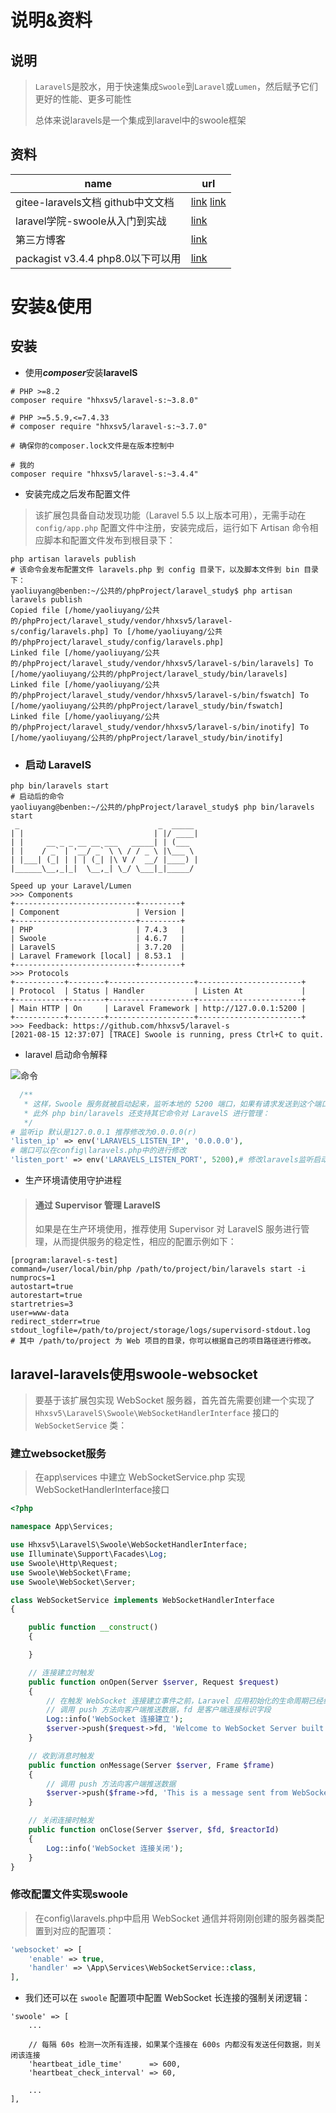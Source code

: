 # 说明&资料

## 说明

> `LaravelS`是胶水，用于快速集成`Swoole`到`Laravel`或`Lumen`，然后赋予它们更好的性能、更多可能性
>
> 总体来说laravels是一个集成到laravel中的swoole框架

## 资料

| name                                | url                                                          |
| ----------------------------------- | ------------------------------------------------------------ |
| gitee-laravels文档   github中文文档 | [link](https://gitee.com/zml956/laravel-s)  [link](https://github.com/hhxsv5/laravel-s/blob/PHP-8.x/README-CN.md) |
| laravel学院-swoole从入门到实战      | [link](https://laravelacademy.org/post/9801.html)            |
| 第三方博客                          | [link](https://learnku.com/articles/35992)                   |
| packagist v3.4.4 php8.0以下可以用   | [link](https://packagist.org/packages/hhxsv5/laravel-s#v3.7.40) |

# 安装&使用

## 安装

- 使用***composer***安装**laravelS**

```shell
# PHP >=8.2
composer require "hhxsv5/laravel-s:~3.8.0"

# PHP >=5.5.9,<=7.4.33
# composer require "hhxsv5/laravel-s:~3.7.0"

# 确保你的composer.lock文件是在版本控制中

# 我的
composer require "hhxsv5/laravel-s:~3.4.4"
```

- 安装完成之后发布配置文件

> 该扩展包具备自动发现功能（Laravel 5.5 以上版本可用），无需手动在 `config/app.php` 配置文件中注册，安装完成后，运行如下 Artisan 命令相应脚本和配置文件发布到根目录下：

```shell
php artisan laravels publish
# 该命令会发布配置文件 laravels.php 到 config 目录下，以及脚本文件到 bin 目录下：
yaoliuyang@benben:~/公共的/phpProject/laravel_study$ php artisan laravels publish
Copied file [/home/yaoliuyang/公共的/phpProject/laravel_study/vendor/hhxsv5/laravel-s/config/laravels.php] To [/home/yaoliuyang/公共的/phpProject/laravel_study/config/laravels.php]
Linked file [/home/yaoliuyang/公共的/phpProject/laravel_study/vendor/hhxsv5/laravel-s/bin/laravels] To [/home/yaoliuyang/公共的/phpProject/laravel_study/bin/laravels]
Linked file [/home/yaoliuyang/公共的/phpProject/laravel_study/vendor/hhxsv5/laravel-s/bin/fswatch] To [/home/yaoliuyang/公共的/phpProject/laravel_study/bin/fswatch]
Linked file [/home/yaoliuyang/公共的/phpProject/laravel_study/vendor/hhxsv5/laravel-s/bin/inotify] To [/home/yaoliuyang/公共的/phpProject/laravel_study/bin/inotify]    
```

- ### 启动 LaravelS

```shell
php bin/laravels start
# 启动后的命令
yaoliuyang@benben:~/公共的/phpProject/laravel_study$ php bin/laravels start
 _                               _  _____ 
| |                             | |/ ____|
| |     __ _ _ __ __ ___   _____| | (___  
| |    / _` | '__/ _` \ \ / / _ \ |\___ \ 
| |___| (_| | | | (_| |\ V /  __/ |____) |
|______\__,_|_|  \__,_| \_/ \___|_|_____/ 
                                           
Speed up your Laravel/Lumen
>>> Components
+---------------------------+---------+
| Component                 | Version |
+---------------------------+---------+
| PHP                       | 7.4.3   |
| Swoole                    | 4.6.7   |
| LaravelS                  | 3.7.20  |
| Laravel Framework [local] | 8.53.1  |
+---------------------------+---------+
>>> Protocols
+-----------+--------+-------------------+-----------------------+
| Protocol  | Status | Handler           | Listen At             |
+-----------+--------+-------------------+-----------------------+
| Main HTTP | On     | Laravel Framework | http://127.0.0.1:5200 |
+-----------+--------+-------------------+-----------------------+
>>> Feedback: https://github.com/hhxsv5/laravel-s
[2021-08-15 12:37:07] [TRACE] Swoole is running, press Ctrl+C to quit.
```

- laravel 启动命令解释

![命令](https://gitee.com/yaolliuyang/blogImages/raw/master/blogImages/35dcac73c81020ff6c06e346563fcc34.jpg)

```php
  /**
   * 这样，Swoole 服务就被启动起来，监听本地的 5200 端口，如果有请求发送到这个端口，它就可以进行处理。
   * 此外 php bin/laravels 还支持其它命令对 LaravelS 进行管理：
   */
# 监听ip 默认是127.0.0.1 推荐修改为0.0.0.0(r)
'listen_ip' => env('LARAVELS_LISTEN_IP', '0.0.0.0'),
# 端口可以在config\laravels.php中的进行修改
'listen_port' => env('LARAVELS_LISTEN_PORT', 5200),# 修改laravels监听启动端口    
```

- 生产环境请使用守护进程

> #### 通过 Supervisor 管理 LaravelS
>
> 如果是在生产环境使用，推荐使用 Supervisor 对 LaravelS 服务进行管理，从而提供服务的稳定性，相应的配置示例如下：

```shell
[program:laravel-s-test]
command=/user/local/bin/php /path/to/project/bin/laravels start -i
numprocs=1
autostart=true
autorestart=true
startretries=3
user=www-data
redirect_stderr=true
stdout_logfile=/path/to/project/storage/logs/supervisord-stdout.log
# 其中 /path/to/project 为 Web 项目的目录，你可以根据自己的项目路径进行修改。
```

## laravel-laravels使用swoole-websocket

> 要基于该扩展包实现 WebSocket 服务器，首先首先需要创建一个实现了 `Hhxsv5\LaravelS\Swoole\WebSocketHandlerInterface` 接口的 `WebSocketService` 类：

###  建立websocket服务

> 在app\services 中建立  WebSocketService.php 实现 WebSocketHandlerInterface接口

```php
<?php

namespace App\Services;

use Hhxsv5\LaravelS\Swoole\WebSocketHandlerInterface;
use Illuminate\Support\Facades\Log;
use Swoole\Http\Request;
use Swoole\WebSocket\Frame;
use Swoole\WebSocket\Server;

class WebSocketService implements WebSocketHandlerInterface
{

    public function __construct()
    {

    }

    // 连接建立时触发
    public function onOpen(Server $server, Request $request)
    {
        // 在触发 WebSocket 连接建立事件之前，Laravel 应用初始化的生命周期已经结束，你可以在这里获取 Laravel 请求和会话数据
        // 调用 push 方法向客户端推送数据，fd 是客户端连接标识字段
        Log::info('WebSocket 连接建立');
        $server->push($request->fd, 'Welcome to WebSocket Server built on LaravelS');
    }

    // 收到消息时触发
    public function onMessage(Server $server, Frame $frame)
    {
        // 调用 push 方法向客户端推送数据
        $server->push($frame->fd, 'This is a message sent from WebSocket Server at ' . date('Y-m-d H:i:s'));
    }

    // 关闭连接时触发
    public function onClose(Server $server, $fd, $reactorId)
    {
        Log::info('WebSocket 连接关闭');
    }
}

```

### 修改配置文件实现swoole

> 在config\laravels.php中启用 WebSocket 通信并将刚刚创建的服务器类配置到对应的配置项：

```php
'websocket' => [
    'enable' => true,
    'handler' => \App\Services\WebSocketService::class,
],
```

- 我们还可以在 `swoole` 配置项中配置 WebSocket 长连接的强制关闭逻辑：

```shell
'swoole' => [
    ...
    
    // 每隔 60s 检测一次所有连接，如果某个连接在 600s 内都没有发送任何数据，则关闭该连接
    'heartbeat_idle_time'      => 600,
    'heartbeat_check_interval' => 60,
    
    ...
],
```


